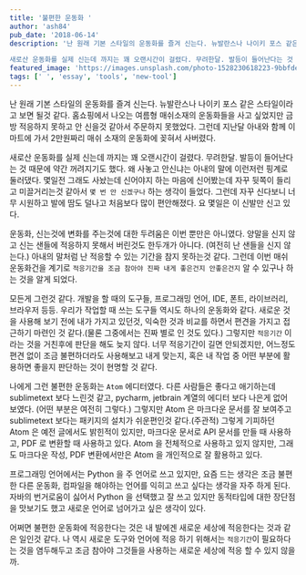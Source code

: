 ```yaml
---
title: '불편한 운동화 '
author: 'ash84'
pub_date: '2018-06-14'
description: '난 원래 기본 스타일의 운동화를 즐겨 신는다. 뉴발란스나 나이키 포스 같은 스타일이라고 보면 될것 같다. 홈쇼핑에서 나오는 여름형 매쉬소재의 운동화들을 사고 싶었지만 금방 적응하지 못하고 안 신을것 같아서 주문하지 못했었다. 그런데 지난달 아내와 함께 이마트에 가서 2만원짜리 매쉬 소재의 운동화에 꽂혀서 사버렸다. 

새로산 운동화를 실제 신는데 까지는 꽤 오랜시간이 걸렸다. 무려한달. 발등이 들어난다는 것 때문에 약간 꺼려지기도 했다. 왜 사놓고 안신냐는 아내의 말에 이런저런 핑계로 둘러댔다. 몇일전 그래도 사놨는데 신어야지 하는'
featured_image: 'https://images.unsplash.com/photo-1528230618223-9bbfde40977d?ixlib=rb-0.3.5&ixid=eyJhcHBfaWQiOjEyMDd9&s=8cf5c90e518b19ba7d890a3e110b97ff&auto=format&fit=crop&w=934&q=80'
tags: [' ', 'essay', 'tools', 'new-tool']
---
```


난 원래 기본 스타일의 운동화를 즐겨 신는다. 뉴발란스나 나이키 포스 같은 스타일이라고 보면 될것 같다. 홈쇼핑에서 나오는 여름형 매쉬소재의 운동화들을 사고 싶었지만 금방 적응하지 못하고 안 신을것 같아서 주문하지 못했었다. 그런데 지난달 아내와 함께 이마트에 가서 2만원짜리 매쉬 소재의 운동화에 꽂혀서 사버렸다. 

새로산 운동화를 실제 신는데 까지는 꽤 오랜시간이 걸렸다. 무려한달. 발등이 들어난다는 것 때문에 약간 꺼려지기도 했다. 왜 사놓고 안신냐는 아내의 말에 이런저런 핑계로 둘러댔다. 몇일전 그래도 사놨는데 신어야지 하는 마음에 신어봤는데 자꾸 뒷쪽이 들리고 미끌거리는것 같아서 `몇 번 안 신겠구나` 하는 생각이 들었다. 그런데 자꾸 신다보니 너무 시원하고 발에 땀도 덜나고 처음보다 많이 편안해졌다. 요 몇일은 이 신발만 신고 있다. 

운동화, 신는것에 변화를 주는것에 대한 두려움은 이번 뿐만은 아니였다. 양말을 신지 않고 신는 샌들에 적응하지 못해서 버린것도 한두개가 아니다. (여전히 난 샌들을 신지 않는다.) 아내의 말처럼 난 적응할 수 있는 기간을 참지 못하는것 같다. 그런데 이번 매쉬 운동화건을 계기로 `적응기간을 조금 참아야 진짜 내게 좋은건지 안좋은건지` 알 수 있구나 하는 것을 알게 되었다. 

모든게 그런것 같다. 개발을 할 때의 도구들, 프로그래밍 언어, IDE, 폰트, 라이브러리, 브라우저 등등. 우리가 작업할 때 쓰는 도구들 역시도 하나의 운동화와 같다. 새로운 것을 사용해 보기 전에 내가 가지고 있던것, 익숙한 것과 비교를 하면서 편견을 가지고 접근하기 마련인 것 같다.(물론 그중에서는 진짜 별로 인 것도 있다.) 그렇지만 `적응기간` 이라는 것을 거친후에 판단을 해도 늦지 않다. 너무 적응기간이 길면 안되겠지만, 어느정도 편견 없이 조금 불편하더라도 사용해보고 내게 맞는지, 혹은 내 작업 중 어떤 부분에 활용하면 좋을지 판단하는 것이 현명할 것 같다. 

나에게 그런 불편한 운동화는 `Atom` 에디터였다. 다른 사람들은 좋다고 애기하는데 sublimetext 보다 느린것 같고, pycharm, jetbrain 계열의 에디터 보다 나은게 없어 보였다. (어떤 부분은 여전히 그렇다.) 그렇지만 Atom 은 마크다운 문서를 잘 보여주고 sublimetext 보다는 패키지의 설치가 쉬운편인것 같다.(주관적) 그렇게 기피하던 Atom 은 예전 글에서도 밝힌적이 있지만, 마크다운 문서로 API 문서를 만들 때 사용하고, PDF 로 변환할 때 사용하고 있다. Atom 을 전체적으로 사용하고 있지 않지만, 그래도 마크다운 작성, PDF 변환에서만은 Atom 을 개인적으로 잘 활용하고 있다. 

프로그래밍 언어에서는 Python 을 주 언어로 쓰고 있지만, 요즘 드는 생각은 조금 불편한 다른 운동화, 컴파일을 해야하는 언어를 익히고 쓰고 싶다는 생각을 자주 하게 된다. 자바의 번거로움이 싫어서 Python 을 선택했고 잘 쓰고 있지만 동적타입에 대한 장단점을 맛보기도 했고 새로운 언어로 넘어가고 싶은 생각이 있다. 

어쩌면 불편한 운동화에 적응한다는 것은 내 발에겐 새로운 세상에 적응한다는 것과 같은 일인것 같다. 나 역시 새로운 도구와 언어에 적응 하기 위해서는 `적응기간`이 필요하다는 것을 염두해두고 조금 참아야 그것들을 사용하는 새로운 세상에 적응 할 수 있지 않을까. 




